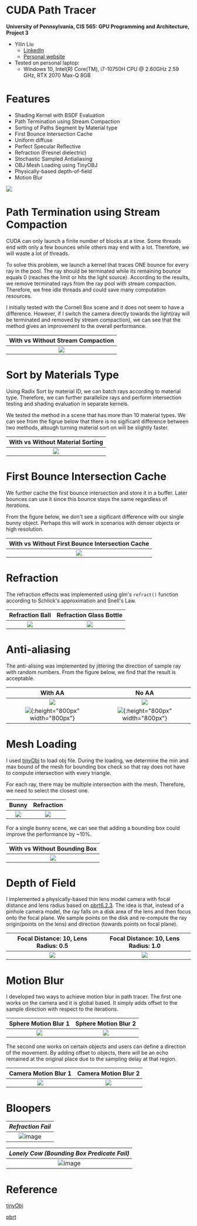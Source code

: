 CUDA Path Tracer
================

**University of Pennsylvania, CIS 565: GPU Programming and Architecture, Project 3**


* Yilin Liu
  * [LinkedIn](https://www.linkedin.com/in/yilin-liu-9538ba1a5/)
  * [Personal website](https://www.yilin.games)
* Tested on personal laptop:
  - Windows 10, Intel(R) Core(TM), i7-10750H CPU @ 2.60GHz 2.59 GHz, RTX 2070 Max-Q 8GB

Features
=============
* Shading Kernel with BSDF Evaluation
* Path Termination using Stream Compaction
* Sorting of Paths Segment by Material type
* First Bounce Intersection Cache
* Uniform diffuse
* Perfect Specular Reflective
* Refraction (Fresnel dielectric)
* Stochastic Sampled Antialiasing
* OBJ Mesh Loading using TinyOBJ
* Physically-based depth-of-field
* Motion Blur

![](img/cover2.png)

Path Termination using Stream Compaction
============
CUDA can only launch a finite number of blocks at a time. Some threads end with only a few bounces while others may end with a lot. Therefore, we will waste a lot of threads. 

To solve this problem, we launch a kernel that traces ONE bounce for every ray in the pool. The ray should be terminated while its remaining bounce equals 0 (reaches the limit or hits the light source). According to the results, we remove terminated rays from the ray pool with stream compaction. Therefore, we free idle threads and could save many computation resources.

I initially tested with the Cornell Box scene and it does not seem to have a difference. However, if I switch the camera directly towards the light(ray will be terminated and removed by stream compaction), we can see that the method gives an improvement to the overall performance.

| With vs Without Stream Compaction |
:-------:|
|![](img/figure/sc.png)|

Sort by Materials Type 
============
Using Radix Sort by material ID, we can batch rays according to material type. Therefore, we can further parallelize rays and perform intersection testing and shading evaluation in separate kernels. 

We tested the method in a scene that has more than 10 material types. We can see from the figrue below that there is no sigificant difference between two methods, altough turning material sort on will be slightly faster.

| With vs Without Material Sorting |
:-------:|
|![](img/figure/ms.png)|


First Bounce Intersection Cache
============
We further cache the first bounce intersection and store it in a buffer. Later bounces can use it since this bounce stays the same regardless of iterations. 

From the figure below, we don't see a sigificant difference with our single bunny object. Perhaps this will work in scenarios with denser objects or high resolution. 

| With vs Without First Bounce Intersection Cache |
:-------:|
|![](img/figure/cache.png)|

Refraction
===========
The refraction effects was implemented using glm's `refract()` function according to Schlick's approximation and Snell's Law. 

| Refraction Ball | Refraction Glass Bottle |
:-------:|:-------:
|![](img/refraction.png)|![](img/refraction2.png)|

Anti-aliasing
===========
The anti-alising was implemented by jittering the direction of sample ray with random numbers. From the figure below, we find that the result is acceptable.

| With AA | No AA |
:-------:|:-------:
|![](img/AA.png)|![](img/NO_AA.png)|
|![](img/aa_large.png ){:height="800px" width="800px"} | ![](img/noAA_large.png){:height="800px" width="800px"}|

Mesh Loading
===========
I used [tinyObj](https://github.com/tinyobjloader/tinyobjloader) to load obj file. During the loading, we determine the min and max bound of the mesh for bounding box check so that ray does not have to compute intersection with every triangle. 

For each ray, there may be multiple intersection with the mesh. Therefore, we need to select the closest one.

| Bunny | Refraction |
:-------:|:-------:
|![](img/AA.png)|![](img/bunny_refract.png)|

For a single bunny scene, we can see that adding a bounding box could improve the performance by ~10%.

| With vs Without Bounding Box |
:-------:|
|![](img/figure/bbcheck.png)|

Depth of Field
============
I implemented a physically-based thin lens model camera with focal distance and lens radius based on [pbrt6.2.3](https://www.pbr-book.org/3ed-2018/Camera_Models/Realistic_Cameras). The idea is that, instead of a pinhole camera model, the ray falls on a disk area of the lens and then focus onto the focal plane. We sample points on the disk and re-compute the ray origin(points on the lens) and direction (towards points on focal plane). 

| Focal Distance: 10, Lens Radius: 0.5 | Focal Distance: 10, Lens Radius: 1.0 |
:-------:|:-------:
|![](img/FD10_R05.png)|![](img/FD10_R1.png)|

Motion Blur
===========
I developed two ways to achieve motion blur in path tracer. The first one works on the camera and it is global based. It simply adds offset to the sample direction with respect to the iterations.

| Sphere Motion Blur 1 | Sphere Motion Blur 2 |
:-------:|:-------:
|![](img/motion_blur_object.png)|![](img/motion_blur_object2.png)|


The second one works on certain objects and users can define a direction of the movement. By adding offset to objects, there will be an echo remained at the original place due to the sampling delay at that region. 

| Camera Motion Blur 1 | Camera Motion Blur 2 |
:-------:|:-------:
|![](img/motion_blur_camera.png)|![](img/motion_blur_camera2.png)|



Bloopers
===============
  | *Refraction Fail* |
|:--:|  
 |![image](img/bloopers/refract_fail.png)|
 

  | *Lonely Cow (Bounding Box Predicate Fail)* |
  |:--:|
  |![image](img/bloopers/cow1.png)|
   
Reference
===============
[tinyObj](https://github.com/tinyobjloader/tinyobjloader)

[pbrt](https://pbrt.org/)
